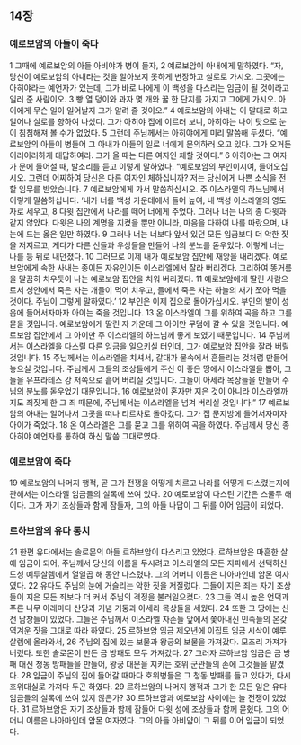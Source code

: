 ## 14장
### 예로보암의 아들이 죽다
1 그때에 예로보암의 아들 아비야가 병이 들자,
2 예로보암이 아내에게 말하였다. “자, 당신이 예로보암의 아내라는 것을 알아보지 못하게 변장하고 실로로 가시오. 그곳에는 아히야라는 예언자가 있는데, 그가 바로 나에게 이 백성을 다스리는 임금이 될 것이라고 일러 준 사람이오.
3 빵 열 덩이와 과자 몇 개와 꿀 한 단지를 가지고 그에게 가시오. 아이에게 무슨 일이 일어날지 그가 알려 줄 것이오.”
4 예로보암의 아내는 이 말대로 하고 일어나 실로를 향하여 나섰다. 그가 아히야 집에 이르러 보니, 아히야는 나이 탓으로 눈이 침침해져 볼 수가 없었다.
5 그런데 주님께서는 아히야에게 미리 말씀해 두셨다. “예로보암의 아들이 병들어 그 아내가 아들의 일로 너에게 문의하러 오고 있다. 그가 오거든 이러이러하게 대답하여라. 그가 올 때는 다른 여자인 체할 것이다.”
6 아히야는 그 여자가 문에 들어설 때, 발소리를 듣고 이렇게 말하였다. “예로보암의 부인이시여, 들어오십시오. 그런데 어찌하여 당신은 다른 여자인 체하십니까? 저는 당신에게 나쁜 소식을 전할 임무를 받았습니다.
7 예로보암에게 가서 말씀하십시오. 주 이스라엘의 하느님께서 이렇게 말씀하십니다. ‘내가 너를 백성 가운데에서 들어 높여, 내 백성 이스라엘의 영도자로 세우고,
8 다윗 집안에서 나라를 떼어 너에게 주었다. 그러나 너는 나의 종 다윗과 같지 않았다. 다윗은 나의 계명을 지켰을 뿐만 아니라, 마음을 다하여 나를 따랐으며, 내 눈에 드는 옳은 일만 하였다.
9 그러나 너는 너보다 앞서 있던 모든 임금보다 더 악한 짓을 저지르고, 게다가 다른 신들과 우상들을 만들어 나의 분노를 돋우었다. 이렇게 너는 나를 등 뒤로 내던졌다.
10 그러므로 이제 내가 예로보암 집안에 재앙을 내리겠다. 예로보암에게 속한 사내는 종이든 자유인이든 이스라엘에서 잘라 버리겠다. 그리하여 똥거름을 말끔히 치우듯이 나는 예로보암 집안을 치워 버리겠다.
11 예로보암에게 딸린 사람으로서 성안에서 죽은 자는 개들이 먹어 치우고, 들에서 죽은 자는 하늘의 새가 쪼아 먹을 것이다. 주님이 그렇게 말하였다.’
12 부인은 이제 집으로 돌아가십시오. 부인의 발이 성읍에 들어서자마자 아이는 죽을 것입니다.
13 온 이스라엘이 그를 위하여 곡을 하고 그를 묻을 것입니다. 예로보암에게 딸린 자 가운데 그 아이만 무덤에 갈 수 있을 것입니다. 예로보암 집안에서 그 아이만 주 이스라엘의 하느님께 좋게 보였기 때문입니다.
14 주님께서는 이스라엘을 다스릴 다른 임금을 일으키실 터인데, 그가 예로보암 집안을 잘라 버릴 것입니다.
15 주님께서는 이스라엘을 치셔서, 갈대가 물속에서 흔들리는 것처럼 만들어 놓으실 것입니다. 주님께서 그들의 조상들에게 주신 이 좋은 땅에서 이스라엘을 뽑아, 그들을 유프라테스 강 저쪽으로 흩어 버리실 것입니다. 그들이 아세라 목상들을 만들어 주님의 분노를 돋우었기 때문입니다.
16 예로보암이 혼자만 지은 것이 아니라 이스라엘까지도 죄짓게 한 그 죄 때문에, 주님께서는 이스라엘을 넘겨 버리실 것입니다.”
17 예로보암의 아내는 일어나서 그곳을 떠나 티르차로 돌아갔다. 그가 집 문지방에 들어서자마자 아이가 죽었다.
18 온 이스라엘은 그를 묻고 그를 위하여 곡을 하였다. 주님께서 당신 종 아히야 예언자를 통하여 하신 말씀 그대로였다.
### 예로보암이 죽다
19 예로보암의 나머지 행적, 곧 그가 전쟁을 어떻게 치르고 나라를 어떻게 다스렸는지에 관해서는 이스라엘 임금들의 실록에 쓰여 있다.
20 예로보암이 다스린 기간은 스물두 해이다. 그가 자기 조상들과 함께 잠들자, 그의 아들 나답이 그 뒤를 이어 임금이 되었다.
### 르하브암의 유다 통치
21 한편 유다에서는 솔로몬의 아들 르하브암이 다스리고 있었다. 르하브암은 마흔한 살에 임금이 되어, 주님께서 당신의 이름을 두시려고 이스라엘의 모든 지파에서 선택하신 도성 예루살렘에서 열일곱 해 동안 다스렸다. 그의 어머니 이름은 나아마인데 암몬 여자였다.
22 유다도 주님의 눈에 거슬리는 악한 짓을 저질렀다. 그들이 지은 죄는 자기 조상들이 지은 모든 죄보다 더 커서 주님의 격정을 불러일으켰다.
23 그들 역시 높은 언덕과 푸른 나무 아래마다 산당과 기념 기둥과 아세라 목상들을 세웠다.
24 또한 그 땅에는 신전 남창들이 있었다. 그들은 주님께서 이스라엘 자손들 앞에서 쫓아내신 민족들의 온갖 역겨운 짓을 그대로 따라 하였다.
25 르하브암 임금 제오년에 이집트 임금 시삭이 예루살렘에 올라와서,
26 주님의 집에 있는 보물과 왕궁의 보물을 가져갔다. 모조리 가져가 버렸다. 또한 솔로몬이 만든 금 방패도 모두 가져갔다.
27 그러자 르하브암 임금은 금 방패 대신 청동 방패들을 만들어, 왕궁 대문을 지키는 호위 군관들의 손에 그것들을 맡겼다.
28 임금이 주님의 집에 들어갈 때마다 호위병들은 그 청동 방패를 들고 있다가, 다시 호위대실로 가져다 두곤 하였다.
29 르하브암의 나머지 행적과 그가 한 모든 일은 유다 임금들의 실록에 쓰여 있지 않은가?
30 르하브암과 예로보암 사이에는 늘 전쟁이 있었다.
31 르하브암은 자기 조상들과 함께 잠들어 다윗 성에 조상들과 함께 묻혔다. 그의 어머니 이름은 나아마인데 암몬 여자였다. 그의 아들 아비얌이 그 뒤를 이어 임금이 되었다.
